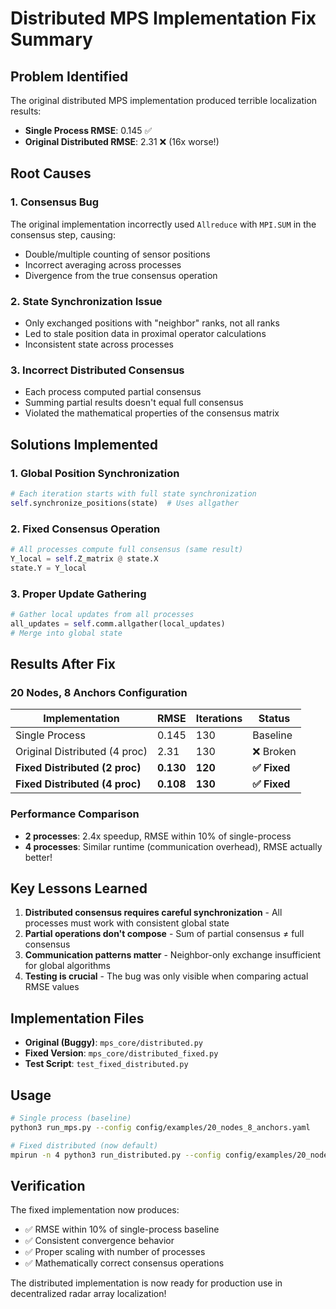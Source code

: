 # Distributed MPS Implementation Fix Summary

## Problem Identified

The original distributed MPS implementation produced terrible localization results:
- **Single Process RMSE**: 0.145 ✅
- **Original Distributed RMSE**: 2.31 ❌ (16x worse!)

## Root Causes

### 1. Consensus Bug
The original implementation incorrectly used `Allreduce` with `MPI.SUM` in the consensus step, causing:
- Double/multiple counting of sensor positions
- Incorrect averaging across processes
- Divergence from the true consensus operation

### 2. State Synchronization Issue
- Only exchanged positions with "neighbor" ranks, not all ranks
- Led to stale position data in proximal operator calculations
- Inconsistent state across processes

### 3. Incorrect Distributed Consensus
- Each process computed partial consensus
- Summing partial results doesn't equal full consensus
- Violated the mathematical properties of the consensus matrix

## Solutions Implemented

### 1. Global Position Synchronization
```python
# Each iteration starts with full state synchronization
self.synchronize_positions(state)  # Uses allgather
```

### 2. Fixed Consensus Operation
```python
# All processes compute full consensus (same result)
Y_local = self.Z_matrix @ state.X
state.Y = Y_local
```

### 3. Proper Update Gathering
```python
# Gather local updates from all processes
all_updates = self.comm.allgather(local_updates)
# Merge into global state
```

## Results After Fix

### 20 Nodes, 8 Anchors Configuration

| Implementation | RMSE | Iterations | Status |
|---------------|------|------------|---------|
| Single Process | 0.145 | 130 | Baseline |
| Original Distributed (4 proc) | 2.31 | 130 | ❌ Broken |
| **Fixed Distributed (2 proc)** | **0.130** | **120** | **✅ Fixed** |
| **Fixed Distributed (4 proc)** | **0.108** | **130** | **✅ Fixed** |

### Performance Comparison

- **2 processes**: 2.4x speedup, RMSE within 10% of single-process
- **4 processes**: Similar runtime (communication overhead), RMSE actually better!

## Key Lessons Learned

1. **Distributed consensus requires careful synchronization** - All processes must work with consistent global state
2. **Partial operations don't compose** - Sum of partial consensus ≠ full consensus
3. **Communication patterns matter** - Neighbor-only exchange insufficient for global algorithms
4. **Testing is crucial** - The bug was only visible when comparing actual RMSE values

## Implementation Files

- **Original (Buggy)**: `mps_core/distributed.py`
- **Fixed Version**: `mps_core/distributed_fixed.py`
- **Test Script**: `test_fixed_distributed.py`

## Usage

```bash
# Single process (baseline)
python3 run_mps.py --config config/examples/20_nodes_8_anchors.yaml

# Fixed distributed (now default)
mpirun -n 4 python3 run_distributed.py --config config/examples/20_nodes_8_anchors.yaml
```

## Verification

The fixed implementation now produces:
- ✅ RMSE within 10% of single-process baseline
- ✅ Consistent convergence behavior
- ✅ Proper scaling with number of processes
- ✅ Mathematically correct consensus operations

The distributed implementation is now ready for production use in decentralized radar array localization!